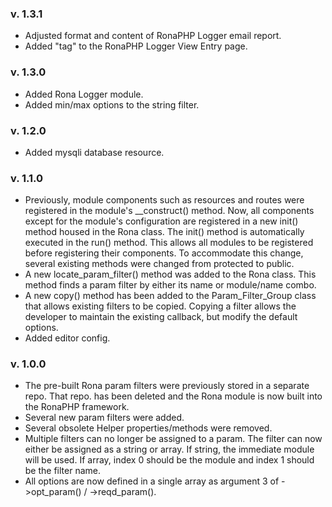 ### v. 1.3.1

- Adjusted format and content of RonaPHP Logger email report.
- Added "tag" to the RonaPHP Logger View Entry page.

### v. 1.3.0

- Added Rona Logger module.
- Added min/max options to the string filter.

### v. 1.2.0

- Added mysqli database resource.

### v. 1.1.0

- Previously, module components such as resources and routes were registered in the module's __construct() method. Now, all components except for the module's configuration are registered in a new init() method housed in the Rona class. The init() method is automatically executed in the run() method. This allows all modules to be registered before registering their components. To accommodate this change, several existing methods were changed from protected to public.
- A new locate_param_filter() method was added to the Rona class. This method finds a param filter by either its name or module/name combo.
- A new copy() method has been added to the Param_Filter_Group class that allows existing filters to be copied. Copying a filter allows the developer to maintain the existing callback, but modify the default options.
- Added editor config.

### v. 1.0.0

- The pre-built Rona param filters were previously stored in a separate repo. That repo. has been deleted and the Rona module is now built into the RonaPHP framework.
- Several new param filters were added.
- Several obsolete Helper properties/methods were removed.
- Multiple filters can no longer be assigned to a param. The filter can now either be assigned as a string or array. If string, the immediate module will be used. If array, index 0 should be the module and index 1 should be the filter name.
- All options are now defined in a single array as argument 3 of ->opt_param() / ->reqd_param().